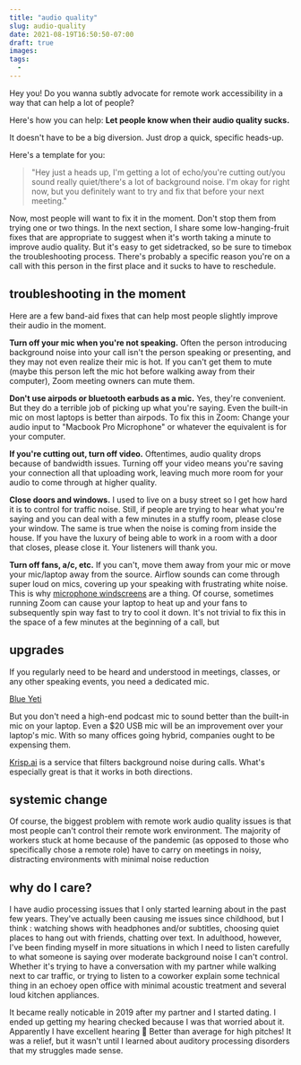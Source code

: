 ```yaml
---
title: "audio quality"
slug: audio-quality
date: 2021-08-19T16:50:50-07:00
draft: true
images:
tags:
  - 
---
```


Hey you!
Do you wanna subtly advocate for remote work accessibility
in a way that can help a lot of people?

Here's how you can help:
**Let people know when their audio quality sucks.**

It doesn't have to be a big diversion.
Just drop a quick, specific heads-up.

Here's a template for you:
> "Hey just a heads up,
> I'm getting a lot of echo/you're cutting out/you sound really quiet/there's a lot of background noise.
> I'm okay for right now, but you definitely want to try and fix that before your next meeting."

Now, most people will want to fix it in the moment.
Don't stop them from trying one or two things.
In the next section, I share some low-hanging-fruit fixes that are appropriate to suggest when it's worth taking a minute to improve audio quality.
But it's easy to get sidetracked, so be sure to timebox the troubleshooting process.
There's probably a specific reason you're on a call with this person in the first place and it sucks to have to reschedule.

## troubleshooting in the moment

Here are a few band-aid fixes that can help most people slightly improve their audio in the moment.

**Turn off your mic when you're not speaking.**
Often the person introducing background noise into your call isn't the person speaking or presenting, and they may not even realize their mic is hot.
If you can't get them to mute (maybe this person left the mic hot before walking away from their computer), Zoom meeting owners can mute them.

**Don't use airpods or bluetooth earbuds as a mic.**
Yes, they're convenient.
But they do a terrible job of picking up what you're saying.
Even the built-in mic on most laptops is better than airpods.
To fix this in Zoom: Change your audio input to "Macbook Pro Microphone"
or whatever the equivalent is for your computer.

**If you're cutting out, turn off video.**
Oftentimes, audio quality drops because of bandwidth issues.
Turning off your video means you're saving your connection all that uploading work,
leaving much more room for your audio to come through at higher quality.

**Close doors and windows.**
I used to live on a busy street so I get how hard it is to control for traffic noise.
Still, if people are trying to hear what you're saying and you can deal with a few minutes in a stuffy room, please close your window.
The same is true when the noise is coming from inside the house.
If you have the luxury of being able to work in a room with a door that closes, please close it.
Your listeners will thank you.

**Turn off fans, a/c, etc.**
If you can't, move them away from your mic or move your mic/laptop away from the source.
Airflow sounds can come through super loud on mics, covering up your speaking with frustrating white noise.
This is why [microphone windscreens]() are a thing.
Of course, sometimes running Zoom can cause your laptop to heat up and your fans to subsequently spin way fast to try to cool it down.
It's not trivial to fix this in the space of a few minutes at the beginning of a call, but 




## upgrades

If you regularly need to be heard and understood in meetings, classes,
or any other speaking events, you need a dedicated mic.

[Blue Yeti]()

But you don't need a high-end podcast mic to sound better than
the built-in mic on your laptop.
Even a $20 USB mic will be an improvement over your laptop's mic.
With so many offices going hybrid, companies ought to be expensing them.

[Krisp.ai](https://krisp.ai) is a service that filters background noise during calls.
What's especially great is that it works in both directions.

## systemic change

Of course, the biggest problem with remote work audio quality issues
is that most people can't control their remote work environment.
The majority of workers stuck at home because of the pandemic
(as opposed to those who specifically chose a remote role)
have to carry on meetings in noisy, distracting environments
with minimal noise reduction

## why do I care?

I have audio processing issues that I only started learning about in the past few years.
They've actually been causing me issues since childhood,
but I think :
watching shows with headphones and/or subtitles,
choosing quiet places to hang out with friends,
chatting over text.
In adulthood, however, I've been finding myself in more situations
in which I need to listen carefully to what someone is saying
over moderate background noise I can't control.
Whether it's trying to have a conversation with my partner while walking next to car traffic,
or trying to listen to a coworker explain some technical thing
in an echoey open office with minimal acoustic treatment and several loud kitchen appliances.

It became really noticable in 2019 after my partner and I started dating.
I ended up getting my hearing checked because I was that worried about it.
Apparently I have excellent hearing 🤷
Better than average for high pitches!
It was a relief, but it wasn't until I learned about auditory processing disorders
that my struggles made sense.
